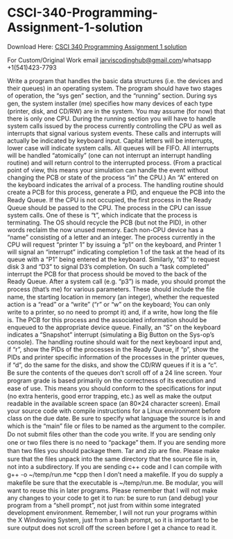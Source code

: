 # CSCI-340-Programming-Assignment-1-solution

Download Here: [CSCI 340 Programming Assignment 1 solution](https://jarviscodinghub.com/assignment/csci-340-programming-assignment-1-solution/)

For Custom/Original Work email jarviscodinghub@gmail.com/whatsapp +1(541)423-7793

Write a program that handles the basic data structures (i.e. the devices and their queues) in an operating system. The program should have two stages of operation, the “sys gen” section, and the “running” section. During sys gen, the system installer (me) speciﬁes how many devices of each type (printer, disk, and CD/RW) are in the system. You may assume (for now) that there is only one CPU. During the running section you will have to handle system calls issued by the process currently controlling the CPU as well as interrupts that signal various system events. These calls and interrupts will actually be indicated by keyboard input. Capital letters will be interrupts, lower case will indicate system calls. All queues will be FIFO. All interrupts will be handled “atomically” (one can not interrupt an interrupt handling routine) and will return control to the interrupted process. (From a practical point of view, this means your simulation can handle the event without changing the PCB or state of the process “in” the CPU.) An “A” entered on the keyboard indicates the arrival of a process. The handling routine should create a PCB for this process, generate a PID, and enqueue the PCB into the Ready Queue. If the CPU is not occupied, the ﬁrst process in the Ready Queue should be passed to the CPU. The process in the CPU can issue system calls. One of these is “t”, which indicate that the process is terminating. The OS should recycle the PCB (but not the PID), in other words reclaim the now unused memory. Each non-CPU device has a “name” consisting of a letter and an integer. The process currently in the CPU will request “printer 1” by issuing a “p1” on the keyboard, and Printer 1 will signal an “interrupt” indicating completion
1
of the task at the head of its queue with a “P1” being entered at the keyboard. Similarly, “d3” to request disk 3 and “D3” to signal D3’s completion. On such a “task completed” interrupt the PCB for that process should be moved to the back of the Ready Queue. After a system call (e.g. “p3”) is made, you should prompt the process (that’s me) for various parameters. These should include the ﬁle name, the starting location in memory (an integer), whether the requested action is a “read” or a “write” (“r” or “w” on the keyboard; You can only write to a printer, so no need to prompt it) and, if a write, how long the ﬁle is. The PCB for this process and the associated information should be enqueued to the appropriate device queue. Finally, an “S” on the keyboard indicates a “Snapshot” interrupt (simulating a Big Button on the Sys-op’s console). The handling routine should wait for the next keyboard input and, if “r”, show the PIDs of the processes in the Ready Queue, if “p”, show the PIDs and printer speciﬁc information of the processes in the printer queues, if “d”, do the same for the disks, and show the CD/RW queues if it is a “c”. Be sure the contents of the queues don’t scroll oﬀ of a 24 line screen. Your program grade is based primarily on the correctness of its execution and ease of use. This means you should conform to the speciﬁcations for input (no extra henteris, good error trapping, etc.) as well as make the output readable in the available screen space (an 80×24 character screen). Email your source code with compile instructions for a Linux environment before class on the due date. Be sure to specify what language the source is in and which is the “main” ﬁle or ﬁles to be named as the argument to the compiler. Do not submit ﬁles other than the code you write. If you are sending only one or two ﬁles there is no need to “package” them. If you are sending more than two ﬁles you should package them. Tar and zip are ﬁne. Please make sure that the ﬁles unpack into the same directory that the source ﬁle is in, not into a subdirectory. If you are sending c++ code and I can compile with g++ -o ~/temp/run.me *cpp then I don’t need a makeﬁle. If you do supply a makeﬁle be sure that the executable is ~/temp/run.me. Be modular, you will want to reuse this in later programs. Please remember that I will not make any changes to your code to get it to run: be sure to run (and debug) your program from a “shell prompt”, not just from within some integrated development environment. Remember, I will not run your programs within the X Windowing System, just from a bash prompt, so it is important to be sure output does not scroll oﬀ the screen before I get a chance to read it.
